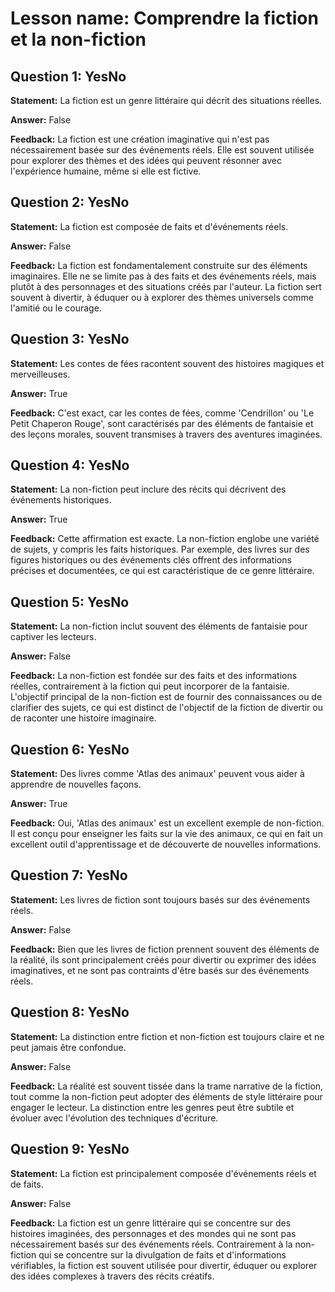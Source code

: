 # Lesson name: Comprendre la fiction et la non-fiction

## Question 1: YesNo

**Statement:** La fiction est un genre littéraire qui décrit des situations réelles.

**Answer:** False

**Feedback:**
La fiction est une création imaginative qui n'est pas nécessairement basée sur des événements réels. Elle est souvent utilisée pour explorer des thèmes et des idées qui peuvent résonner avec l'expérience humaine, même si elle est fictive.


## Question 2: YesNo

**Statement:** La fiction est composée de faits et d'événements réels.

**Answer:** False

**Feedback:**
La fiction est fondamentalement construite sur des éléments imaginaires. Elle ne se limite pas à des faits et des événements réels, mais plutôt à des personnages et des situations créés par l'auteur. La fiction sert souvent à divertir, à éduquer ou à explorer des thèmes universels comme l'amitié ou le courage.


## Question 3: YesNo

**Statement:** Les contes de fées racontent souvent des histoires magiques et merveilleuses.

**Answer:** True

**Feedback:**
C'est exact, car les contes de fées, comme 'Cendrillon' ou 'Le Petit Chaperon Rouge', sont caractérisés par des éléments de fantaisie et des leçons morales, souvent transmises à travers des aventures imaginées.


## Question 4: YesNo

**Statement:** La non-fiction peut inclure des récits qui décrivent des événements historiques.

**Answer:** True

**Feedback:**
Cette affirmation est exacte. La non-fiction englobe une variété de sujets, y compris les faits historiques. Par exemple, des livres sur des figures historiques ou des événements clés offrent des informations précises et documentées, ce qui est caractéristique de ce genre littéraire.


## Question 5: YesNo

**Statement:** La non-fiction inclut souvent des éléments de fantaisie pour captiver les lecteurs.

**Answer:** False

**Feedback:**
La non-fiction est fondée sur des faits et des informations réelles, contrairement à la fiction qui peut incorporer de la fantaisie. L'objectif principal de la non-fiction est de fournir des connaissances ou de clarifier des sujets, ce qui est distinct de l'objectif de la fiction de divertir ou de raconter une histoire imaginaire.


## Question 6: YesNo

**Statement:** Des livres comme 'Atlas des animaux' peuvent vous aider à apprendre de nouvelles façons.

**Answer:** True

**Feedback:**
Oui, 'Atlas des animaux' est un excellent exemple de non-fiction. Il est conçu pour enseigner les faits sur la vie des animaux, ce qui en fait un excellent outil d'apprentissage et de découverte de nouvelles informations.


## Question 7: YesNo

**Statement:** Les livres de fiction sont toujours basés sur des événements réels.

**Answer:** False

**Feedback:**
Bien que les livres de fiction prennent souvent des éléments de la réalité, ils sont principalement créés pour divertir ou exprimer des idées imaginatives, et ne sont pas contraints d'être basés sur des événements réels.


## Question 8: YesNo

**Statement:** La distinction entre fiction et non-fiction est toujours claire et ne peut jamais être confondue.

**Answer:** False

**Feedback:**
La réalité est souvent tissée dans la trame narrative de la fiction, tout comme la non-fiction peut adopter des éléments de style littéraire pour engager le lecteur. La distinction entre les genres peut être subtile et évoluer avec l'évolution des techniques d'écriture.


## Question 9: YesNo

**Statement:** La fiction est principalement composée d'événements réels et de faits.

**Answer:** False

**Feedback:**
La fiction est un genre littéraire qui se concentre sur des histoires imaginées, des personnages et des mondes qui ne sont pas nécessairement basés sur des événements réels. Contrairement à la non-fiction qui se concentre sur la divulgation de faits et d'informations vérifiables, la fiction est souvent utilisée pour divertir, éduquer ou explorer des idées complexes à travers des récits créatifs.

